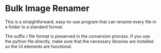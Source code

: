 # Bulk Image Renamer

This is a straightforward, easy-to-use program that can rename every file in a folder to a standard format.

The suffix / file format is preserved in the conversion process. If you use the python file directly, make sure that the necessary libraries are installed so the UI elements are functional.
